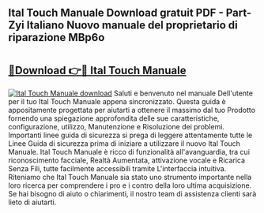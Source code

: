 ## Ital Touch Manuale Download gratuit PDF - Part-Zyi Italiano Nuovo manuale del proprietario di riparazione MBp6o

# <h2><a href="http://dfe4a6.blite.top/?on=Ital+Touch+Manuale">🔗Download 👉🔴 Ital Touch Manuale</a></h2>

[![Ital Touch Manuale download](https://i.imgur.com/lujVjoI.png)](http://dfe4a6.blite.top/?on=Ital+Touch+Manuale)
Saluti e benvenuto nel manuale Dell'utente per il tuo Ital Touch Manuale appena sincronizzato. Questa guida è appositamente progettata per aiutarti a ottenere il massimo dal tuo Prodotto fornendo una spiegazione approfondita delle sue caratteristiche, configurazione, utilizzo, Manutenzione e Risoluzione dei problemi. Importanti linee guida di sicurezza si prega di leggere attentamente tutte le Linee Guida di sicurezza prima di iniziare a utilizzare il nuovo Ital Touch Manuale. Ital Touch Manuale è ricco di funzionalità all'avanguardia, tra cui riconoscimento facciale, Realtà Aumentata, attivazione vocale e Ricarica Senza Fili, tutte facilmente accessibili tramite L'interfaccia intuitiva. Riteniamo che Ital Touch Manuale sia stato uno strumento importante nella loro ricerca per comprendere i pro e i contro della loro ultima acquisizione. Se hai bisogno di aiuto o chiarimenti, il nostro team di assistenza clienti sarà lieto di aiutarti.
